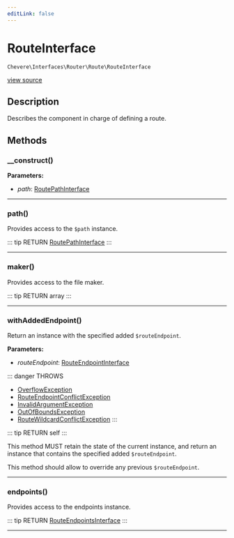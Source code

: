 ```yaml
---
editLink: false
---
```


# RouteInterface

`Chevere\Interfaces\Router\Route\RouteInterface`

[view source](https://github.com/chevere/chevere/blob/master/src/Chevere/Interfaces/Router/Route/RouteInterface.php)

## Description

Describes the component in charge of defining a route.

## Methods

### __construct()

**Parameters:**

- *path*: [RoutePathInterface](./RoutePathInterface.md)

---

### path()

Provides access to the `$path` instance.

::: tip RETURN
[RoutePathInterface](./RoutePathInterface.md)
:::

---

### maker()

Provides access to the file maker.

::: tip RETURN
array
:::

---

### withAddedEndpoint()

Return an instance with the specified added `$routeEndpoint`.

**Parameters:**

- *routeEndpoint*: [RouteEndpointInterface](./RouteEndpointInterface.md)

::: danger THROWS
- [OverflowException](../../../Exceptions/Core/OverflowException.md) 
- [RouteEndpointConflictException](../../../Exceptions/Router/Route/RouteEndpointConflictException.md) 
- [InvalidArgumentException](../../../Exceptions/Core/InvalidArgumentException.md) 
- [OutOfBoundsException](../../../Exceptions/Core/OutOfBoundsException.md) 
- [RouteWildcardConflictException](../../../Exceptions/Router/Route/RouteWildcardConflictException.md) 
:::

::: tip RETURN
self
:::

This method MUST retain the state of the current instance, and return
an instance that contains the specified added `$routeEndpoint`.

This method should allow to override any previous `$routeEndpoint`.

---

### endpoints()

Provides access to the endpoints instance.

::: tip RETURN
[RouteEndpointsInterface](./RouteEndpointsInterface.md)
:::

---
